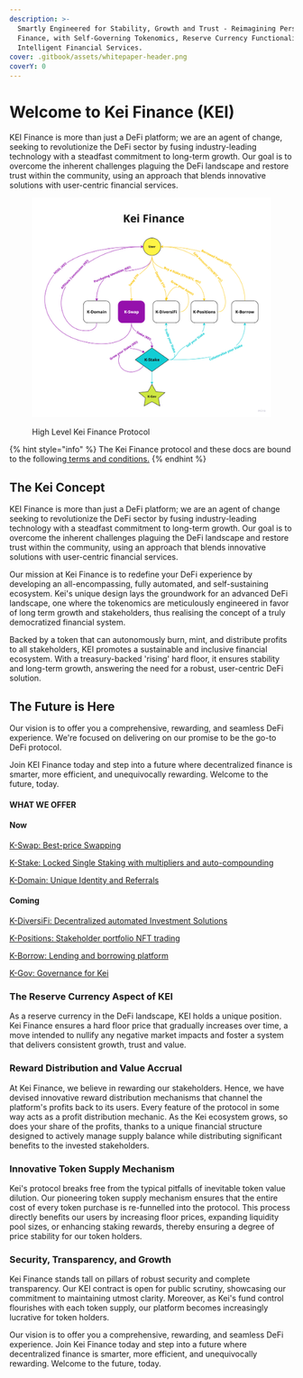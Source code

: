 ```yaml
---
description: >-
  Smartly Engineered for Stability, Growth and Trust - Reimagining Personal
  Finance, with Self-Governing Tokenomics, Reserve Currency Functionality &
  Intelligent Financial Services.
cover: .gitbook/assets/whitepaper-header.png
coverY: 0
---
```


# Welcome to Kei Finance (KEI)

KEI Finance is more than just a DeFi platform; we are an agent of change, seeking to revolutionize the DeFi sector by fusing industry-leading technology with a steadfast commitment to long-term growth. Our goal is to overcome the inherent challenges plaguing the DeFi landscape and restore trust within the community, using an approach that blends innovative solutions with user-centric financial services.&#x20;

<figure><img src=".gitbook/assets/image (21).png" alt=""><figcaption><p>High Level Kei Finance Protocol</p></figcaption></figure>

{% hint style="info" %}
The Kei Finance protocol and these docs are bound to the following[ terms and conditions.](https://kei.fi/terms)
{% endhint %}

## The Kei Concept

KEI Finance is more than just a DeFi platform; we are an agent of change seeking to revolutionize the DeFi sector by fusing industry-leading technology with a steadfast commitment to long-term growth. Our goal is to overcome the inherent challenges plaguing the DeFi landscape and restore trust within the community, using an approach that blends innovative solutions with user-centric financial services.

Our mission at Kei Finance is to redefine your DeFi experience by developing an all-encompassing, fully automated, and self-sustaining ecosystem. Kei's unique design lays the groundwork for an advanced DeFi landscape, one where the tokenomics are meticulously engineered in favor of long term growth and stakeholders, thus realising the concept of a truly democratized financial system.

Backed by a token that can autonomously burn, mint, and distribute profits to all stakeholders, KEI promotes a sustainable and inclusive financial ecosystem. With a treasury-backed 'rising' hard floor, it ensures stability and long-term growth, answering the need for a robust, user-centric DeFi solution.

## **The Future is Here**

Our vision is to offer you a comprehensive, rewarding, and seamless DeFi experience. We're focused on delivering on our promise to be the go-to DeFi protocol.

Join KEI Finance today and step into a future where decentralized finance is smarter, more efficient, and unequivocally rewarding. Welcome to the future, today.

#### WHAT WE OFFER

#### Now

[K-Swap: Best-price Swapping](kei-financial-services/swapping/)

[K-Stake: Locked Single Staking with multipliers and auto-compounding](kei-financial-services/staking.md)

[K-Domain: Unique Identity and Referrals](kei-financial-services/affiliate/)

#### Coming

[K-DiversiFi: Decentralized automated Investment Solutions](kei-financial-services/k-diversifi-asset-diversification-platform-coming-soon/)

[K-Positions: Stakeholder portfolio NFT trading](kei-financial-services/k-positions-kei-portfolio-trading-coming-soon/)

[K-Borrow: Lending and borrowing platform](kei-financial-services/k-borrow-borrowing-platform-coming-soon/)

[K-Gov: Governance for Kei](applications/governance-coming-soon.md)

### **The Reserve Currency Aspect of KEI**

As a reserve currency in the DeFi landscape, KEI holds a unique position. Kei Finance ensures a hard floor price that gradually increases over time, a move intended to nullify any negative market impacts and foster a system that delivers consistent growth, trust and value.

### **Reward Distribution and Value Accrual**

At Kei Finance, we believe in rewarding our stakeholders. Hence, we have devised innovative reward distribution mechanisms that channel the platform's profits back to its users. Every feature of the protocol in some way acts as a profit distribution mechanic. As the Kei ecosystem grows, so does your share of the profits, thanks to a unique financial structure designed to actively manage supply balance while distributing significant benefits to the invested stakeholders.

### **Innovative Token Supply Mechanism**

Kei's protocol breaks free from the typical pitfalls of inevitable token value dilution. Our pioneering token supply mechanism ensures that the entire cost of every token purchase is re-funnelled into the protocol. This process directly benefits our users by increasing floor prices, expanding liquidity pool sizes, or enhancing staking rewards, thereby ensuring a degree of price stability for our token holders.

### **Security, Transparency, and Growth**

Kei Finance stands tall on pillars of robust security and complete transparency. Our KEI contract is open for public scrutiny, showcasing our commitment to maintaining utmost clarity. Moreover, as Kei's fund control flourishes with each token supply, our platform becomes increasingly lucrative for token holders.

Our vision is to offer you a comprehensive, rewarding, and seamless DeFi experience. Join Kei Finance today and step into a future where decentralized finance is smarter, more efficient, and unequivocally rewarding. Welcome to the future, today.
